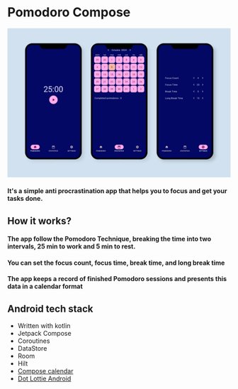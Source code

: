 <h1>Pomodoro Compose</h1>
<img src="https://raw.githubusercontent.com/paucara/pomodoro-compose/refs/heads/master/images/screenshot.jpg">
<h4>It's a simple anti procrastination app that helps you to focus and get your tasks done.</h4>
<h2>How it works?</h2>
<h4>The app follow the Pomodoro Technique, breaking the time into two intervals, 25 min to work and 5 min to rest.</h4>
<h4>You can set the focus count, focus time, break time, and long break time</h4>
<h4>The app keeps a record of finished Pomodoro sessions and presents this data in a calendar format</h4>
<h2>Android tech stack</h2>
<ul>
  <li>Written with kotlin</li>
  <li>Jetpack Compose</li>
  <li>Coroutines</li>
  <li>DataStore</li>
  <li>Room</li>
  <li>Hilt</li>
  <li><a href="https://github.com/boguszpawlowski/ComposeCalendar">Compose calendar</a></li>
  <li><a href="https://github.com/LottieFiles/dotlottie-android">Dot Lottie Android</a></li>
</ul>
